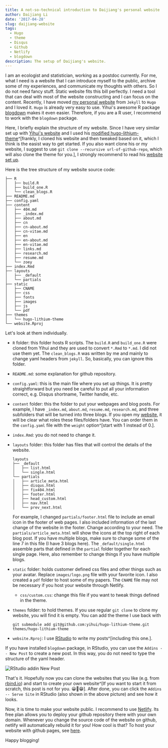 ```yaml
---
title: A not-so-technical introduction to Daijiang's personal website
author: Daijiang Li
date: '2017-04-28'
slug: daijiang-website
tags:
  - Hugo
  - theme
  - Disqus
  - Github
  - Netlify
  - blogdown
description: The setup of Daijiang's website.
---
```


I am an ecologist and statistician, working as a postdoc currently. For me, what I need is a website that I can introduce myself to the public, archive some of my experiences, and communicate my thoughts with others. So I do not need fancy stuff. Static website fits this bill perfectly. I need a tool that can deal with most of the website constructing and I can focus on the content. Recently, I have moved [my personal website](https://github.com/rbind/daijiang) from `Jekyll` to `Hugo` and I loved it. `Hugo` is already very easy to use. Yihui's awesome R package [blogdown](https://github.com/rstudio/blogdown) makes it even easier. Therefore, if you are a R user, I recommend to work with the `blogdown` package.

Here, I briefly explain the structure of my website. Since I have very similar set up with [Yihui's website](https://yihui.name) and I used his [modified hugo-lithium-theme](https://github.com/yihui/hugo-lithium-theme)^[frankly, I cloned his website and then tweaked based on it, which I think is the easist way to get started. If you also want clone his or my website, I suggest to use `git clone --recursive url-of-github-repo`, which will also clone the theme for you.], I strongly recommend to read his [website set up](/2017/04/25/yihui-website/).

Here is the tree structure of my website source code:

```
├── R
│   ├── build.R
│   ├── build_one.R
│   └── clean_blogs.R
├── README.md
├── config.yaml
├── content
│   ├── 404.md
│   ├── _index.md
│   ├── about.md
│   ├── cn
│   ├── cn-about.md
│   ├── cn-vitae.md
│   ├── en
│   ├── en-about.md
│   ├── en-vitae.md
│   ├── links.md
│   ├── research.md
│   ├── resume.md
│   └── zoey
├── index.Rmd
├── layouts
│   ├── _default
│   └── partials
├── static
│   ├── CNAME
│   ├── css
│   ├── fonts
│   ├── images
│   ├── js
│   └── pdf
├── themes
│   └── hugo-lithium-theme
└── website.Rproj
```

Let's look at them individually. 

- `R` folder: this folder hosts R scripts. The `build.R` and `build_one.R` were cloned from Yihui and they are used to convert `*.Rmd` to `*.md`. I did not use them yet. The `clean_blogs.R` was written by me and mainly to change yaml headers from `jekyll`. So, basically, you can ignore this folder.
- `README.md`: some explanation for github repository.
- `config.yaml`: this is the main file where you set up things. It is pretty straightforward but you need be careful to put all your information correct, e.g. Disqus shortname, Twitter handle, etc.
- `content` folder: this the folder to put your webpages and blog posts. For example, I have `_index.md`, `about.md`, `resume.md`, `research.md`, and three subfolders that will be turned into three blogs. If you open my [website](https://daijiang.name), it will be clear what roles these files/folders have. You can order them in the `config.yaml` file with the `weight` option^[start with 1 instead of 0.].
- `index.Rmd`: you do not need to change it.
- `layouts` folder: this folder has files that will control the details of the website.

    ```
    layouts
    ├── _default
    │   ├── list.html
    │   └── single.html
    └── partials
    │   ├── article_meta.html
    │   ├── disqus.html
    │   ├── fix404.html
    │   ├── footer.html
    │   ├── head_custom.html
    │   ├── nav.html
    │   └── prev_next.html
    ```

    For example, I changed `partials/footer.html` file to include an email icon <i class="fa fa-envelope"></i> in the footer of web pages. I also included information of the last change of the website in the footer. Change according to your need. The `partials/article_meta.html` will show the icons at the top right of each blog post. If you have multiple blogs, make sure to change some of the line 7 in this file (I have 3 blogs here). The `_default/single.html` assemble parts that defined in the `partial` folder together for each single page. Here, also remember to change things if you have multiple blogs. 
- `static` folder: holds customer defined css files and other things such as your avatar. Replace `images/logo.png` file with your favorite icon. I also created a `pdf` folder to host some of my papers. The `CNAME` file may not be necessary if you host your website through Netlify.
    + `css/custom.css`: change this file if you want to tweak things defined in the theme.
- `themes` folder: to hold themes. If you use regular `git clone` to clone my website, you will find it is empty. You can add the theme I use back with 

    ```
    git submodule add git@github.com:yihui/hugo-lithium-theme.git themes/hugo-lithium-theme
    ```

- `website.Rproj`: I use [RStudio](https://www.rstudio.com/products/rstudio/#Desktop) to write my posts^[including this one.]. 

If you have installed `blogdown` package, in RStudio, you can use the `Addins -- New Post` to create a new post. In this way, you do not need to type the structure of the yaml header.

![RStudio addin New Post](https://cloud.githubusercontent.com/assets/1696911/25552789/89b7b902-2c70-11e7-8235-8e9f1abe409f.png)

That's it. Hopefully now you can clone the websites that you like (e.g. from [rbind.io](https://github.com/rbind)) and start to create your own website^[If you want to start it from scratch, this post is not for you. 😀😬😁]. After done, you can click the `Addins -- Serve Site` in RStudio (also shown in the above picture) and see how it looks. 

Now, it is time to make your website public. I recommend to use [Netlify](https://www.netlify.com). Its free plan allows you to deploy your github repository there with your own domain. Whenever you change the source code of the website on github, netlify will automatically rebuild it for you! How cool is that? To host your website with github pages, see [here](https://daijiang.name/en/2017/03/30/updating-website-with-hugo-and-blogdown/#publish-your-website).

Happy blogging!
